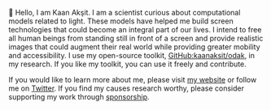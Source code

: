 👋 Hello, I am Kaan Akşit. I am a scientist curious about computational models related to light.
These models have helped me build screen technologies that could become an integral part of our lives. 
I intend to free all human beings from standing still in front of a screen and provide realistic images that could augment their real world while providing greater mobility and accessibility.
I use my open-source toolkit, [GitHub:kaanaksit/odak](https://github.com/kaanaksit/odak), in my research.
If you like my toolkit, you can use it freely and contribute.

If you would like to learn more about me, please visit [my website](https://kaanaksit.com) or follow me on [Twitter](https://twitter.com/kaanaksit).
If you find my causes research worthy, please consider supporting my work through [sponsorship](https://github.com/sponsors/kaanaksit).
